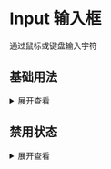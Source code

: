 # Input 输入框

通过鼠标或键盘输入字符
## 基础用法


 <div>
    <CInput />
 </div>

<details>
<summary>展开查看</summary>

```vue
<template>
 <div>
    <CInput />
 </div>
</template>
```
</details>

## 禁用状态

 <div>
    <CInput disabled />
 </div>

 <details>
<summary>展开查看</summary>

```vue
<template>
<div>
   <CInput disabled />
</div>
</template>
```
</details>
